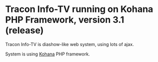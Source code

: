 # Tracon Info-TV running on Kohana PHP Framework, version 3.1 (release)

Tracon Info-TV is diashow-like web system, using lots of ajax.

System is using [Kohana](http://kohanaframework.org/) PHP framework.
